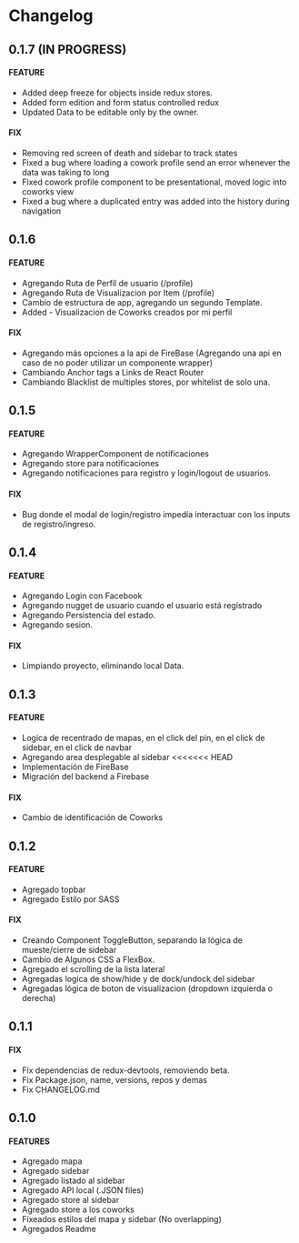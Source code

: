 Changelog
=========
0.1.7 (IN PROGRESS)
-----
#### FEATURE
* Added deep freeze for objects inside redux stores.
* Added form edition and form status controlled redux
* Updated Data to be editable only by the owner.

#### FIX
* Removing red screen of death and sidebar to track states
* Fixed a bug where loading a cowork profile send an error whenever the data was taking to long
* Fixed cowork profile component to be presentational, moved logic into coworks view
* Fixed a bug where a duplicated entry was added into the history during navigation

0.1.6
-----
#### FEATURE
* Agregando Ruta de Perfil de usuario (/profile)
* Agregando Ruta de Visualizacion por Item (/profile)
* Cambio de estructura de app, agregando un segundo Template.
* Added - Visualizacion de Coworks creados por mi perfil

#### FIX
* Agregando más opciones a la api de FireBase (Agregando una api en caso de no poder utilizar un componente wrapper)
* Cambiando Anchor tags a Links de React Router
* Cambiando Blacklist de multiples stores, por whitelist de solo una.



0.1.5
-----
#### FEATURE
* Agregando WrapperComponent de notificaciones
* Agregando store para notificaciones
* Agregando notificaciones para registro y login/logout de usuarios.

#### FIX
* Bug donde el modal de login/registro impedía interactuar con los inputs de registro/ingreso.

0.1.4
-----
#### FEATURE
* Agregando Login con Facebook
* Agregando nugget de usuario cuando el usuario está registrado
* Agregando Persistencia del estado.
* Agregando sesion.

#### FIX
* Limpiando proyecto, eliminando local Data.

0.1.3
-----
#### FEATURE
* Logica de recentrado de mapas, en el click del pin, en el click de sidebar, en el click de navbar
* Agregando area desplegable al sidebar
<<<<<<< HEAD
* Implementación de FireBase
* Migración del backend a Firebase

#### FIX
* Cambio de identificación de Coworks

0.1.2
-----
#### FEATURE
* Agregado topbar
* Agregado Estilo por SASS

#### FIX
* Creando Component ToggleButton, separando la lógica de mueste/cierre de sidebar
* Cambio de Algunos CSS a FlexBox.
* Agregado el scrolling de la lista lateral
* Agregadas logica de show/hide y de dock/undock del sidebar
* Agregadas lógica de boton de visualizacion (dropdown izquierda o derecha)

0.1.1
-----
#### FIX
* Fix dependencias de redux-devtools, removiendo beta.
* Fix Package.json, name, versions, repos y demas
* Fix CHANGELOG.md

0.1.0
-----
#### FEATURES
* Agregado mapa
* Agregado sidebar
* Agregado listado al sidebar
* Agregado API local (.JSON files)
* Agregado store al sidebar
* Agregado store a los coworks
* Fixeados estilos del mapa y sidebar (No overlapping)
* Agregados Readme
